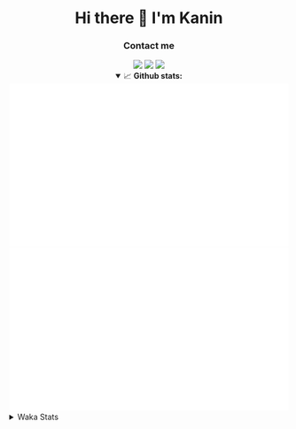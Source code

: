 <div align="center">
 <h1>Hi there 👋 I'm Kanin</h1>
 <h3>Contact me</h3>
 <a href="mailto:im@kanin.dev"><img src="https://img.shields.io/badge/gmail-%23D14836.svg?&style=for-the-badge&logo=gmail&logoColor=white"/></a>
 <a href="https://twitter.com/KaninDev"><img src="https://img.shields.io/badge/twitter-%231DA1F2.svg?&style=for-the-badge&logo=twitter&logoColor=white"/></a>
 <a href="https://www.linkedin.com/in/KaninDev"><img src="https://img.shields.io/badge/linkedin-%230077B5.svg?&style=for-the-badge&logo=linkedin&logoColor=white"/></a>
<details open>
  <summary>📈 <b>Github stats:</b></summary>
  <img src="https://github.com/Kanin/Kanin/blob/master/scripts/GitHubStats/generated/overview.svg"/>
  <img src="https://github.com/Kanin/Kanin/blob/master/scripts/GitHubStats/generated/languages.svg"/>
</details>
</div>

<details>
 <summary>Waka Stats</summary>

<!--START_SECTION:waka-->
![Profile Views](http://img.shields.io/badge/Profile%20Views-63-blue)

![Lines of code](https://img.shields.io/badge/From%20Hello%20World%20I%27ve%20Written-25186%20lines%20of%20code-blue)

**🐱 My Github Data** 

> 🏆 38 Contributions in the Year 2021
 > 
> 📦 14.6 kB Used in Github's Storage 
 > 
> 🚫 Not Opted to Hire
 > 
> 📜 8 Public Repositories 
 > 
> 🔑 4 Private Repositories  
 > 
**I'm an Early 🐤** 

```text
🌞 Morning    81 commits     █████░░░░░░░░░░░░░░░░░░░░   22.01% 
🌆 Daytime    126 commits    ████████░░░░░░░░░░░░░░░░░   34.24% 
🌃 Evening    92 commits     ██████░░░░░░░░░░░░░░░░░░░   25.0% 
🌙 Night      69 commits     ████░░░░░░░░░░░░░░░░░░░░░   18.75%

```
📅 **I'm Most Productive on Sunday** 

```text
Monday       69 commits     ████░░░░░░░░░░░░░░░░░░░░░   18.75% 
Tuesday      51 commits     ███░░░░░░░░░░░░░░░░░░░░░░   13.86% 
Wednesday    51 commits     ███░░░░░░░░░░░░░░░░░░░░░░   13.86% 
Thursday     40 commits     ██░░░░░░░░░░░░░░░░░░░░░░░   10.87% 
Friday       41 commits     ██░░░░░░░░░░░░░░░░░░░░░░░   11.14% 
Saturday     44 commits     ███░░░░░░░░░░░░░░░░░░░░░░   11.96% 
Sunday       72 commits     █████░░░░░░░░░░░░░░░░░░░░   19.57%

```


📊 **This Week I Spent My Time On** 

```text
⌚︎ Time Zone: America/New_York

💬 Programming Languages: 
Python                   8 hrs 39 mins       ████████████████░░░░░░░░░   63.67% 
SCSS                     2 hrs 31 mins       ████░░░░░░░░░░░░░░░░░░░░░   18.6% 
Other                    1 hr 19 mins        ██░░░░░░░░░░░░░░░░░░░░░░░   9.71% 
Git Config               21 mins             ░░░░░░░░░░░░░░░░░░░░░░░░░   2.59% 
Log File                 17 mins             ░░░░░░░░░░░░░░░░░░░░░░░░░   2.13%

🔥 Editors: 
PyCharm                  11 hrs 4 mins       ████████████████████░░░░░   81.4% 
IntelliJ                 2 hrs 31 mins       ████░░░░░░░░░░░░░░░░░░░░░   18.6%

🐱‍💻 Projects: 
CGLS                     5 hrs 26 mins       ██████████░░░░░░░░░░░░░░░   39.95% 
BotBase                  3 hrs 52 mins       ███████░░░░░░░░░░░░░░░░░░   28.53% 
Kanin                    3 hrs 27 mins       ██████░░░░░░░░░░░░░░░░░░░   25.46% 
Naila.py                 49 mins             █░░░░░░░░░░░░░░░░░░░░░░░░   6.01% 
Unknown Project          0 secs              ░░░░░░░░░░░░░░░░░░░░░░░░░   0.04%

💻 Operating System: 
Linux                    13 hrs 36 mins      █████████████████████████   100.0%

```

**I Mostly Code in Python** 

```text
Python                   19 repos            ███████████████████░░░░░░   76.0% 
JavaScript               3 repos             ███░░░░░░░░░░░░░░░░░░░░░░   12.0% 
Kotlin                   1 repo              █░░░░░░░░░░░░░░░░░░░░░░░░   4.0% 
HTML                     1 repo              █░░░░░░░░░░░░░░░░░░░░░░░░   4.0% 
Java                     1 repo              █░░░░░░░░░░░░░░░░░░░░░░░░   4.0%

```


**Timeline**

![Chart not found](https://raw.githubusercontent.com/Kanin/Kanin/master/charts/bar_graph.png) 


<!--END_SECTION:waka-->
</details>
